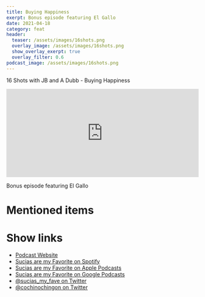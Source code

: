 ```yaml
---
title: Buying Happiness
exerpt: Bonus episode featuring El Gallo
date: 2021-04-18
category: feat
header:
  teaser: /assets/images/16shots.png
  overlay_image: /assets/images/16shots.png
  show_overlay_exerpt: true
  overlay_filter: 0.6
podcast_image: /assets/images/16shots.png
---
```


16 Shots with JB and A Dubb - Buying Happiness

<iframe src="https://open.spotify.com/embed-podcast/episode/6qiEhTh7t6jOmfHn9i3op0" width="100%" height="232" frameborder="0" allowtransparency="true" allow="encrypted-media"></iframe>

Bonus episode featuring El Gallo

# Mentioned items



# Show links

* <i class=fas fa-link></i> [Podcast Website](https://cochinochingon.com)
* <i class=fab fa-spotify></i> [Sucias are my Favorite on Spotify](https://open.spotify.com/show/3XjoipCU3QzeIaQAAQpBdW)
* <i class=fas fa-podcast></i> [Sucias are my Favorite on Apple Podcasts](https://podcasts.apple.com/us/podcast/sucias-are-my-favorite/id1548173787)
* <i class=fab fa-google-play></i> [Sucias are my Favorite on Google Podcasts](https://podcasts.google.com/feed/aHR0cHM6Ly9hbmNob3IuZm0vcy80MjI0YzYzYy9wb2RjYXN0L3Jzcw==)
* <i class=fab fa-twitter></i> [@sucias_my_fave on Twitter](https://twitter.com/sucias_my_fave)
* <i class=fab fa-twitter></i> [@cochinochingon on Twitter](https://twitter.com/cochinochingon)
